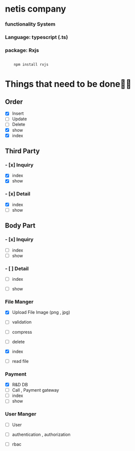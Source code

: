# netis company
### functionality System
### Language: typescript (.ts)
### package: Rxjs

```

    npm install rxjs

```


# Things that need to be doneٌٌ
## Order 
- [x] Insert
- [ ] Update
- [ ] Delete
- [x] show
- [x] index

## Third Party
### - [x] Inquiry
- [x] index 
- [x] show 

### - [x] Detail
- [x] index
- [ ] show

## Body Part
### - [x] Inquiry
- [ ] index 
- [ ] show 

### - [ ] Detail
- [ ] index
- [ ] show


### File Manger
- [x] Upload File Image (png , jpg)
- [ ] validation 
- [ ] compress
- [ ] delete
- [x] index
- [ ] read file 


### Payment
- [x] R&D DB
- [ ] Call , Payment gateway
- [ ] index
- [ ] show

### User Manger
- [ ] User
- [ ] authentication , authorization
- [ ] rbac


